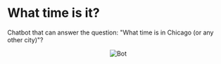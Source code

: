 # What time is it?
Chatbot that can answer the question: "What time is in Chicago (or any other city)"?

<p align="center">
    <img alt="Bot" src="" />
</p>